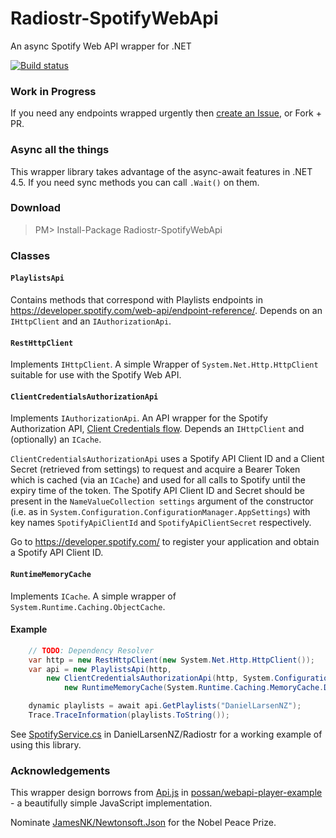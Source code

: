 Radiostr-SpotifyWebApi
======================

An async Spotify Web API wrapper for .NET

[![Build status](https://ci.appveyor.com/api/projects/status/3o35cu9twh55t7t9)](https://ci.appveyor.com/project/DanielLarsenNZ/radiostr-spotifywebapi)

### Work in Progress
If you need any endpoints wrapped urgently then 
[create an Issue](https://github.com/DanielLarsenNZ/Radiostr-SpotifyWebApi/issues/new), or Fork + PR.

### Async all the things
This wrapper library takes advantage of the async-await features in .NET 4.5. If you need sync methods you can call 
`.Wait()` on them.

### Download

> PM> Install-Package Radiostr-SpotifyWebApi 

### Classes

#### `PlaylistsApi`

Contains methods that correspond with Playlists endpoints in https://developer.spotify.com/web-api/endpoint-reference/. 
Depends on an `IHttpClient` and an `IAuthorizationApi`.

#### `RestHttpClient`

Implements `IHttpClient`. A simple Wrapper of `System.Net.Http.HttpClient` suitable for use with the Spotify Web API.

#### `ClientCredentialsAuthorizationApi`

Implements `IAuthorizationApi`. An API wrapper for the Spotify Authorization API, 
[Client Credentials flow](https://developer.spotify.com/web-api/authorization-guide/#client-credentials-flow). Depends an 
`IHttpClient` and (optionally) an `ICache`. 

`ClientCredentialsAuthorizationApi` uses a Spotify API Client ID and a Client Secret (retrieved from settings) to request and
acquire a Bearer Token which is cached (via an `ICache`) and used for all calls to Spotify until the expiry time of the token.
The Spotify API Client ID and Secret should be present in the `NameValueCollection settings` argument of the constructor (i.e. 
as in `System.Configuration.ConfigurationManager.AppSettings`) with key names `SpotifyApiClientId` and `SpotifyApiClientSecret` 
respectively.

Go to https://developer.spotify.com/ to register your application and obtain a Spotify API Client ID.

#### `RuntimeMemoryCache`

Implements `ICache`. A simple wrapper of `System.Runtime.Caching.ObjectCache`.

#### Example

```csharp
    // TODO: Dependency Resolver
    var http = new RestHttpClient(new System.Net.Http.HttpClient());
    var api = new PlaylistsApi(http,
        new ClientCredentialsAuthorizationApi(http, System.Configuration.ConfigurationManager.AppSettings,
            new RuntimeMemoryCache(System.Runtime.Caching.MemoryCache.Default)));

    dynamic playlists = await api.GetPlaylists("DanielLarsenNZ");
    Trace.TraceInformation(playlists.ToString());
```

See [SpotifyService.cs](https://github.com/DanielLarsenNZ/Radiostr/blob/master/Radiostr/Services/SpotifyService.cs#L26) in 
DanielLarsenNZ/Radiostr for a working example of using this library.

### Acknowledgements

This wrapper design borrows from [Api.js](https://github.com/possan/webapi-player-example/blob/master/services/api.js) 
in [possan/webapi-player-example](https://github.com/possan/webapi-player-example) - a beautifully simple JavaScript implementation.

Nominate [JamesNK/Newtonsoft.Json](https://github.com/JamesNK/Newtonsoft.Json) for the Nobel Peace Prize.
